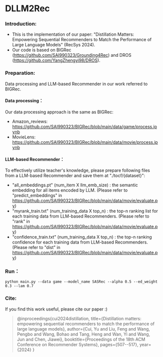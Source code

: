 # DLLM2Rec
### Introduction:
* This is the implementation of our paper: "Distillation Matters: Empowering Sequential Recommenders to Match the Performance of Large Language Models" (RecSys 2024).
* Our code is based on BIGRec (https://github.com/SAI990323/Grounding4Rec) and DROS (https://github.com/YangZhengyi98/DROS).
### Preparation:
Data processing and LLM-based Recommender in our work referred to BIGRec.
#### Data processing：
Our data processing approach is the same as BIGRec:
* Amazon_reviews: https://github.com/SAI990323/BIGRec/blob/main/data/game/process.ipynb
* MovieLens: https://github.com/SAI990323/BIGRec/blob/main/data/movie/process.ipynb
#### LLM-based Recommender：
To effectively utilize teacher's knowledge, please prepare following files from a LLM-based Recommender and save them at "./tocf/{dataset}":
* "all_embeddings.pt" (num_item X llm_emb_size) : the semantic embedding for all items encoded by LLM. (Please refer to "predict_embeddings" in https://github.com/SAI990323/BIGRec/blob/main/data/movie/evaluate.py)
* "myrank_train.txt"  (num_training_data X top_n) : the top-n ranking list for each training data from LLM-based Recommenders. (Please refer to "rank" in https://github.com/SAI990323/BIGRec/blob/main/data/movie/evaluate.py)
* "confidence_train.txt"  (num_training_data X top_n) : the top-n ranking confidence for each training data from LLM-based Recommenders. (Please refer to "dist" in https://github.com/SAI990323/BIGRec/blob/main/data/movie/evaluate.py)
### Run：
```
python main.py --data game --model_name SASRec --alpha 0.5 --ed_weight 0.3 --lam 0.7
```
### Cite:
If you find this work useful, please cite our paper :)
> @inproceedings{cui2024distillation,
>   title={Distillation matters: empowering sequential recommenders to match the performance of large language models},
>   author={Cui, Yu and Liu, Feng and Wang, Pengbo and Wang, Bohao and Tang, Heng and Wan, Yi and Wang, Jun and Chen, Jiawei},
>   booktitle={Proceedings of the 18th ACM Conference on Recommender Systems},
>   pages={507--517},
>   year={2024}
> }
